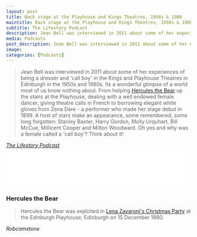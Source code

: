 ```yaml
---
layout: post
title: Back stage at the Playhouse and Kings Theatres, 1950s & 1980
maintitle: Back stage at the Playhouse and Kings Theatres, 1950s & 1980
subtitle: The Lifestory Podcast
description: Jean Bell was interviewed in 2011 about some of her experiences of being a dresser and 'call boy' in the Kings and Playhouse Theatres in Edinburgh in the 1950s and 1980s.
media: Podcasts
post_description: Jean Bell was interviewed in 2011 about some of her experiences of being a dresser and 'call boy' in the Kings and Playhouse Theatres in Edinburgh in the 1950s and 1980s.
image:
categories: [Podcasts]
---
```


> Jean Bell was interviewed in 2011 about some of her experiences of being a dresser and 'call boy' in the Kings and Playhouse Theatres in Edinburgh in the 1950s and 1980s. Its a wonderful glimpse of a world most of us know nothing about. From helping [Hercules the Bear](#hercules-the-bear) up the stairs at the Playhouse, dealing with a well endowed female dancer, giving theatre calls in French to borrowing elegant white gloves from Zena Dare - a performer who made her stage debut in 1899. A host of stars make an appearance, some remembered, some long forgotten: Stanley Baxter, Harry Gordon, Molly Urquhart, Bill McCue, Millicent Cooper and Milton Woodward. Oh yes and why was a female called a 'call boy'? Think about it!

<cite>[The Lifestory Podcast](https://lifestory.libsyn.com/back-stage-at-the-playhouse-and-kings-theatres-1950s-1980)</cite>

<iframe style="border: none" src="//html5-player.libsyn.com/embed/episode/id/14335601/height/90/theme/custom/thumbnail/yes/direction/forward/render-playlist/no/custom-color/000000/" height="90" width="100%" scrolling="no"  allowfullscreen webkitallowfullscreen mozallowfullscreen oallowfullscreen msallowfullscreen></iframe>

### Hercules the Bear
> Hercules the Bear was exploited in [Lena Zavaroni's Christmas Party](/1980-12-15-lena-zavaronis-christmas-party) at the Edinburgh Playhouse, Edinburgh on 15 December 1980.

<cite>Robcamstone</cite>

